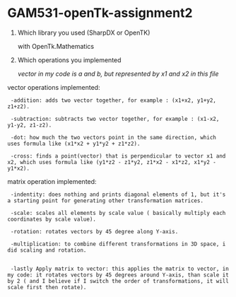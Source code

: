 # GAM531-openTk-assignment2
1. Which library you used (SharpDX or OpenTK)
   
   with OpenTk.Mathematics


2. Which operations you implemented

   *vector in my code is a and b, but represented by x1 and x2 in this file*

  vector operations implemented:

  
     -addition: adds two vector together, for example : (x1+x2, y1+y2, z1+z2).
  
     -subtraction: subtracts two vector together, for example : (x1-x2, y1-y2, z1-z2).
  
     -dot: how much the two vectors point in the same direction, which uses formula like (x1*x2 + y1*y2 + z1*z2).
  
     -cross: finds a point(vector) that is perpendicular to vector x1 and x2, which uses formula like (y1*z2 - z1*y2, z1*x2 - x1*z2, x1*y2 - y1*x2).
  

  matrix operation implemented:

  
     -indentity: does nothing and prints diagonal elements of 1, but it's a starting point for generating other transformation matrices.
  
     -scale: scales all elements by scale value ( basically multiply each coordinates by scale value).
  
     -rotation: rotates vectors by 45 degree along Y-axis.
  
     -multiplication: to combine different transformations in 3D space, i did scaling and rotation.
  

     -lastly Apply matrix to vector: this applies the matrix to vector, in my code: it rotates vectors by 45 degrees around Y-axis, than scale it by 2 ( and I believe if I switch the order of transformations, it will scale first then rotate).
